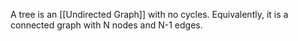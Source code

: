 A tree is an [[Undirected Graph]] with no cycles. Equivalently, it is a connected graph with N nodes and N-1 edges.